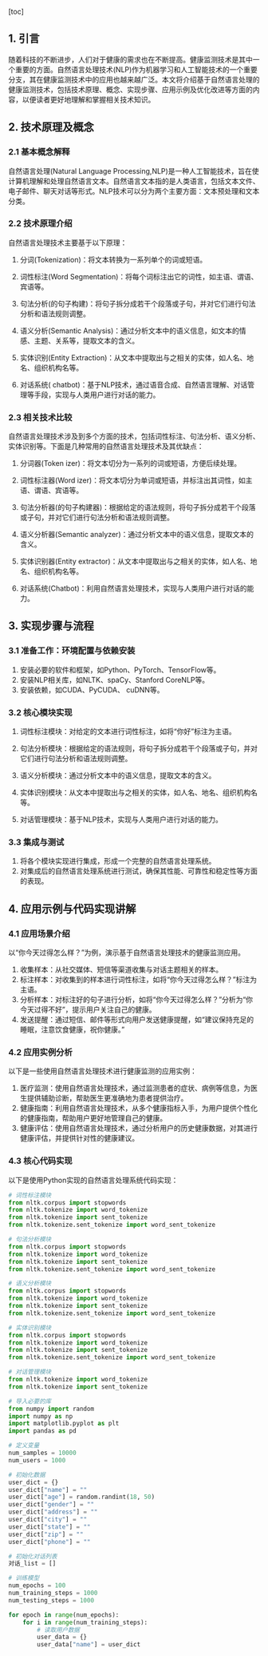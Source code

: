 
[toc]                    
                
                
## 1. 引言

随着科技的不断进步，人们对于健康的需求也在不断提高。健康监测技术是其中一个重要的方面。自然语言处理技术(NLP)作为机器学习和人工智能技术的一个重要分支，其在健康监测技术中的应用也越来越广泛。本文将介绍基于自然语言处理的健康监测技术，包括技术原理、概念、实现步骤、应用示例及优化改进等方面的内容，以便读者更好地理解和掌握相关技术知识。

## 2. 技术原理及概念

### 2.1 基本概念解释

自然语言处理(Natural Language Processing,NLP)是一种人工智能技术，旨在使计算机理解和处理自然语言文本。自然语言文本指的是人类语言，包括文本文件、电子邮件、聊天对话等形式。NLP技术可以分为两个主要方面：文本预处理和文本分类。

### 2.2 技术原理介绍

自然语言处理技术主要基于以下原理：

1. 分词(Tokenization)：将文本转换为一系列单个的词或短语。

2. 词性标注(Word Segmentation)：将每个词标注出它的词性，如主语、谓语、宾语等。

3. 句法分析(的句子构建)：将句子拆分成若干个段落或子句，并对它们进行句法分析和语法规则调整。

4. 语义分析(Semantic Analysis)：通过分析文本中的语义信息，如文本的情感、主题、关系等，提取文本的含义。

5. 实体识别(Entity Extraction)：从文本中提取出与之相关的实体，如人名、地名、组织机构名等。

6. 对话系统( chatbot)：基于NLP技术，通过语音合成、自然语言理解、对话管理等手段，实现与人类用户进行对话的能力。

### 2.3 相关技术比较

自然语言处理技术涉及到多个方面的技术，包括词性标注、句法分析、语义分析、实体识别等。下面是几种常用的自然语言处理技术及其优缺点：

1. 分词器(Token izer)：将文本切分为一系列的词或短语，方便后续处理。

2. 词性标注器(Word izer)：将文本切分为单词或短语，并标注出其词性，如主语、谓语、宾语等。

3. 句法分析器(的句子构建器)：根据给定的语法规则，将句子拆分成若干个段落或子句，并对它们进行句法分析和语法规则调整。

4. 语义分析器(Semantic  analyzer)：通过分析文本中的语义信息，提取文本的含义。

5. 实体识别器(Entity extractor)：从文本中提取出与之相关的实体，如人名、地名、组织机构名等。

6. 对话系统(Chatbot)：利用自然语言处理技术，实现与人类用户进行对话的能力。

## 3. 实现步骤与流程

### 3.1 准备工作：环境配置与依赖安装

1. 安装必要的软件和框架，如Python、PyTorch、TensorFlow等。
2. 安装NLP相关库，如NLTK、spaCy、Stanford CoreNLP等。
3. 安装依赖，如CUDA、PyCUDA、 cuDNN等。

### 3.2 核心模块实现

1. 词性标注模块：对给定的文本进行词性标注，如将“你好”标注为主语。

2. 句法分析模块：根据给定的语法规则，将句子拆分成若干个段落或子句，并对它们进行句法分析和语法规则调整。

3. 语义分析模块：通过分析文本中的语义信息，提取文本的含义。

4. 实体识别模块：从文本中提取出与之相关的实体，如人名、地名、组织机构名等。

5. 对话管理模块：基于NLP技术，实现与人类用户进行对话的能力。

### 3.3 集成与测试

1. 将各个模块实现进行集成，形成一个完整的自然语言处理系统。
2. 对集成后的自然语言处理系统进行测试，确保其性能、可靠性和稳定性等方面的表现。

## 4. 应用示例与代码实现讲解

### 4.1 应用场景介绍

以“你今天过得怎么样？”为例，演示基于自然语言处理技术的健康监测应用。

1. 收集样本：从社交媒体、短信等渠道收集与对话主题相关的样本。
2. 标注样本：对收集到的样本进行词性标注，如将“你今天过得怎么样？”标注为主语。
3. 分析样本：对标注好的句子进行分析，如将“你今天过得怎么样？”分析为“你今天过得不好”，提示用户关注自己的健康。
4. 发送提醒：通过短信、邮件等形式向用户发送健康提醒，如“建议保持充足的睡眠，注意饮食健康，祝你健康。”

### 4.2 应用实例分析

以下是一些使用自然语言处理技术进行健康监测的应用实例：

1. 医疗监测：使用自然语言处理技术，通过监测患者的症状、病例等信息，为医生提供辅助诊断，帮助医生更准确地为患者提供治疗。
2. 健康指南：利用自然语言处理技术，从多个健康指标入手，为用户提供个性化的健康指南，帮助用户更好地管理自己的健康。
3. 健康评估：使用自然语言处理技术，通过分析用户的历史健康数据，对其进行健康评估，并提供针对性的健康建议。

### 4.3 核心代码实现

以下是使用Python实现的自然语言处理系统代码实现：

```python
# 词性标注模块
from nltk.corpus import stopwords
from nltk.tokenize import word_tokenize
from nltk.tokenize import sent_tokenize
from nltk.tokenize.sent_tokenize import word_sent_tokenize

# 句法分析模块
from nltk.corpus import stopwords
from nltk.tokenize import word_tokenize
from nltk.tokenize import sent_tokenize
from nltk.tokenize.sent_tokenize import word_sent_tokenize

# 语义分析模块
from nltk.corpus import stopwords
from nltk.tokenize import word_tokenize
from nltk.tokenize import sent_tokenize
from nltk.tokenize.sent_tokenize import word_sent_tokenize

# 实体识别模块
from nltk.corpus import stopwords
from nltk.tokenize import word_tokenize
from nltk.tokenize import sent_tokenize
from nltk.tokenize.sent_tokenize import word_sent_tokenize

# 对话管理模块
from nltk.tokenize import word_tokenize
from nltk.tokenize import sent_tokenize

# 导入必要的库
from numpy import random
import numpy as np
import matplotlib.pyplot as plt
import pandas as pd

# 定义变量
num_samples = 10000
num_users = 1000

# 初始化数据
user_dict = {}
user_dict["name"] = ""
user_dict["age"] = random.randint(18, 50)
user_dict["gender"] = ""
user_dict["address"] = ""
user_dict["city"] = ""
user_dict["state"] = ""
user_dict["zip"] = ""
user_dict["phone"] = ""

# 初始化对话列表
对话_list = []

# 训练模型
num_epochs = 100
num_training_steps = 1000
num_testing_steps = 1000

for epoch in range(num_epochs):
    for i in range(num_training_steps):
        # 读取用户数据
        user_data = {}
        user_data["name"] = user_dict


